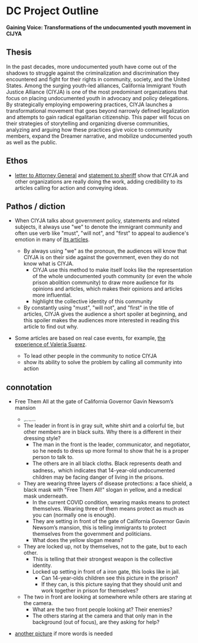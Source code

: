 # DC Project Outline

**Gaining Voice: Transformations of the undocumented youth movement in CIJYA**

## Thesis

In the past decades, more undocumented youth have come out of the shadows to struggle against the criminalization and discrimination they encountered and fight for their rights in community, society, and the United States. Among the surging youth-led alliances, California Immigrant Youth Justice Alliance (CIYJA) is one of the most predominant organizations that focus on placing undocumented youth in advocacy and policy delegations. By strategically employing empowering practices, CIYJA launches a transformational movement that goes beyond narrowly defined legalization and attempts to gain radical egalitarian citizenship. This paper will focus on their strategies of storytelling and organizing diverse communities, analyzing and arguing how these practices give voice to community members, expand the Dreamer narrative, and mobilize undocumented youth as well as the public.

## Ethos

* [letter to Attorney General](https://ciyja.org/mvhungerstrike/) and [statement to sheriff](https://ciyja.org/oc-jails-statement/) show that CIYJA and other organizations are really doing the work, adding credibility to its articles calling for action and conveying ideas.



## Pathos / diction

* When CIYJA talks about government policy, statements and related subjects, it always use "we" to denote the immigrant community and often use verb like "must", "will not", and "first" to appeal to audience's emotion in many of [its articles](https://ciyja.org/category/opinions/).

    * By always using "we" as the pronoun, the audiences will know that CIYJA is on their side against the government, even they do not know what is CIYJA.
        * CIYJA use this method to make itself looks like the representation of the whole undocumented youth community (or even the whole prison abolition community) to draw more audience for its opinions and articles, which makes their opinions and articles more influential.
        * highlight the collective identity of this community
    * By constantly using "must", "will not", and "first" in the title of articles, CIYJA gives the audience a short spoiler at beginning, and this spoiler makes the audiences more interested in reading this article to find out why.

* Some articles are based on real case events, for example, [the experience of Valeria Suarez](https://ciyja.org/freedvaleria/). 
    * To lead other people in the community to notice CIYJA
    * show its ability to solve the problem by calling all community into action

## connotation

* Free Them All at the gate of California Governor Gavin Newsom’s mansion
    * <img src="https://secureservercdn.net/ip-ac.mwp2.iad2.godaddy.com/34z.716.godaddywp.com/wp-content/uploads/2020/07/Free-Them-ALL.jpg" alt="Free Them All 14" style="zoom: 25%;" /> 
    * The leader in front is in gray suit, white shirt and a colorful tie, but other members are in black suits. Why there is a different in their dressing style? 
        * The man in the front is the leader, communicator, and negotiator, so he needs to dress up more formal to show that he is a proper person to talk to.
        * The others are in all black cloths. Black represents death and sadness，which indicates that 14-year-old undocumented children may be facing danger of living in the prisons.
    * They are wearing three layers of disease protections: a face shield, a black mask with "Free Them All!" slogan in yellow, and a medical mask underneath.
        * In the current COVID condition, wearing masks means to protect themselves. Wearing three of them means protect as much as you can (normally one is enough). 
        * They are setting in front of the gate of California Governor Gavin Newsom’s mansion, this is telling immigrants to protect themselves from the government and politicians. 
        * What does the yellow slogan means?
    * They are locked up, not by themselves, not to the gate, but to each other.
        * This is telling that their strongest weapon is the collective identity.
        * Locked up setting in front of a iron gate, this looks like in jail.
            * Can 14-year-olds children see this picture in the prison?
            * If they can, is this picture saying that they should unit and work together in prison for themselves?
    * The two in front are looking at somewhere while others are staring at the camera.
        * What are the two front people looking at? Their enemies?
        * The others staring at the camera and that only man in the background (out of focus), are they asking for help?

* [another picture](https://www.instagram.com/p/B_GB6hdg3up/) if more words is needed